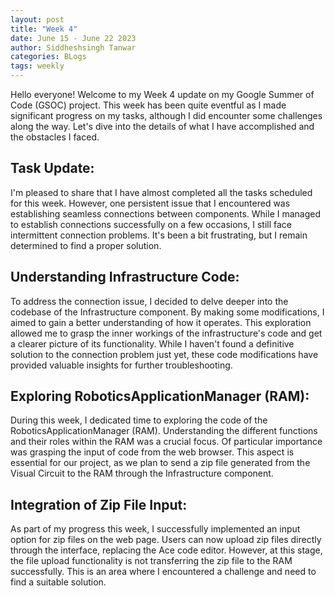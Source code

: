 ```yaml
---
layout: post
title: "Week 4"
date: June 15 - June 22 2023
author: Siddheshsingh Tanwar
categories: BLogs
tags: weekly
---
```


Hello everyone! Welcome to my Week 4 update on my Google Summer of Code (GSOC) project. This week has been quite eventful as I made significant progress on my tasks, although I did encounter some challenges along the way. Let's dive into the details of what I have accomplished and the obstacles I faced.

## Task Update:
I'm pleased to share that I have almost completed all the tasks scheduled for this week. However, one persistent issue that I encountered was establishing seamless connections between components. While I managed to establish connections successfully on a few occasions, I still face intermittent connection problems. It's been a bit frustrating, but I remain determined to find a proper solution.

## Understanding Infrastructure Code:
To address the connection issue, I decided to delve deeper into the codebase of the Infrastructure component. By making some modifications, I aimed to gain a better understanding of how it operates. This exploration allowed me to grasp the inner workings of the infrastructure's code and get a clearer picture of its functionality. While I haven't found a definitive solution to the connection problem just yet, these code modifications have provided valuable insights for further troubleshooting.

## Exploring RoboticsApplicationManager (RAM):
During this week, I dedicated time to exploring the code of the RoboticsApplicationManager (RAM). Understanding the different functions and their roles within the RAM was a crucial focus. Of particular importance was grasping the input of code from the web browser. This aspect is essential for our project, as we plan to send a zip file generated from the Visual Circuit to the RAM through the Infrastructure component.

## Integration of Zip File Input:
As part of my progress this week, I successfully implemented an input option for zip files on the web page. Users can now upload zip files directly through the interface, replacing the Ace code editor. However, at this stage, the file upload functionality is not transferring the zip file to the RAM successfully. This is an area where I encountered a challenge and need to find a suitable solution.
